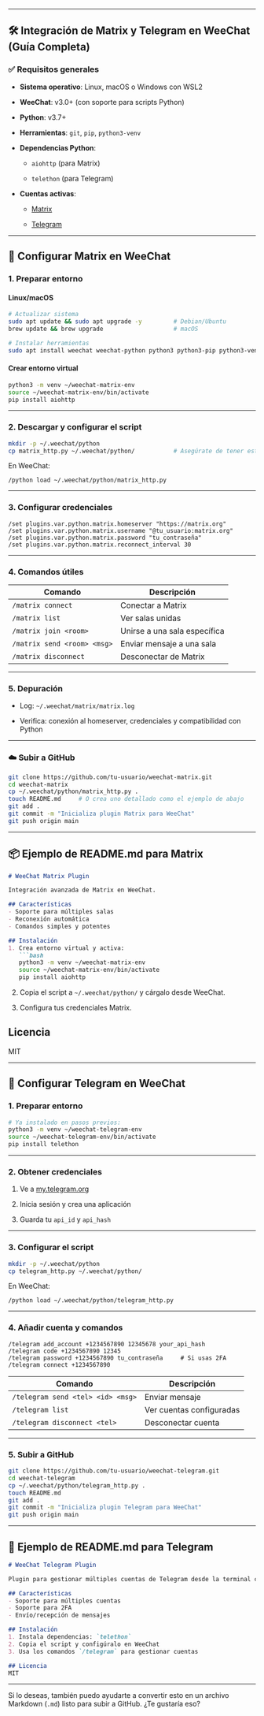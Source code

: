 

---

## 🛠️ Integración de Matrix y Telegram en WeeChat (Guía Completa)

### ✅ Requisitos generales

- **Sistema operativo**: Linux, macOS o Windows con WSL2
    
- **WeeChat**: v3.0+ (con soporte para scripts Python)
    
- **Python**: v3.7+
    
- **Herramientas**: `git`, `pip`, `python3-venv`
    
- **Dependencias Python**:
    
    - `aiohttp` (para Matrix)
        
    - `telethon` (para Telegram)
        
- **Cuentas activas**:
    
    - [Matrix](https://matrix.org)
        
    - [Telegram](https://my.telegram.org)
        

---

## 🔗 Configurar Matrix en WeeChat

### 1. Preparar entorno

#### Linux/macOS

```bash
# Actualizar sistema
sudo apt update && sudo apt upgrade -y         # Debian/Ubuntu
brew update && brew upgrade                    # macOS

# Instalar herramientas
sudo apt install weechat weechat-python python3 python3-pip python3-venv git -y
```

#### Crear entorno virtual

```bash
python3 -m venv ~/weechat-matrix-env
source ~/weechat-matrix-env/bin/activate
pip install aiohttp
```

---

### 2. Descargar y configurar el script

```bash
mkdir -p ~/.weechat/python
cp matrix_http.py ~/.weechat/python/           # Asegúrate de tener este archivo
```

En WeeChat:

```weechat
/python load ~/.weechat/python/matrix_http.py
```

---

### 3. Configurar credenciales

```weechat
/set plugins.var.python.matrix.homeserver "https://matrix.org"
/set plugins.var.python.matrix.username "@tu_usuario:matrix.org"
/set plugins.var.python.matrix.password "tu_contraseña"
/set plugins.var.python.matrix.reconnect_interval 30
```

---

### 4. Comandos útiles

|Comando|Descripción|
|---|---|
|`/matrix connect`|Conectar a Matrix|
|`/matrix list`|Ver salas unidas|
|`/matrix join <room>`|Unirse a una sala específica|
|`/matrix send <room> <msg>`|Enviar mensaje a una sala|
|`/matrix disconnect`|Desconectar de Matrix|

---

### 5. Depuración

- Log: `~/.weechat/matrix/matrix.log`
    
- Verifica: conexión al homeserver, credenciales y compatibilidad con Python
    

---

### ☁️ Subir a GitHub

```bash
git clone https://github.com/tu-usuario/weechat-matrix.git
cd weechat-matrix
cp ~/.weechat/python/matrix_http.py .
touch README.md     # O crea uno detallado como el ejemplo de abajo
git add .
git commit -m "Inicializa plugin Matrix para WeeChat"
git push origin main
```

---

## 📦 Ejemplo de README.md para Matrix

```markdown
# WeeChat Matrix Plugin

Integración avanzada de Matrix en WeeChat.

## Características
- Soporte para múltiples salas
- Reconexión automática
- Comandos simples y potentes

## Instalación
1. Crea entorno virtual y activa:
   ```bash
   python3 -m venv ~/weechat-matrix-env
   source ~/weechat-matrix-env/bin/activate
   pip install aiohttp
```

2. Copia el script a `~/.weechat/python/` y cárgalo desde WeeChat.
    
3. Configura tus credenciales Matrix.
    

## Licencia

MIT

---

## 💬 Configurar Telegram en WeeChat

### 1. Preparar entorno

```bash
# Ya instalado en pasos previos:
python3 -m venv ~/weechat-telegram-env
source ~/weechat-telegram-env/bin/activate
pip install telethon
````

---

### 2. Obtener credenciales

1. Ve a [my.telegram.org](https://my.telegram.org)
    
2. Inicia sesión y crea una aplicación
    
3. Guarda tu `api_id` y `api_hash`
    

---

### 3. Configurar el script

```bash
mkdir -p ~/.weechat/python
cp telegram_http.py ~/.weechat/python/
```

En WeeChat:

```weechat
/python load ~/.weechat/python/telegram_http.py
```

---

### 4. Añadir cuenta y comandos

```weechat
/telegram add_account +1234567890 12345678 your_api_hash
/telegram code +1234567890 12345
/telegram password +1234567890 tu_contraseña     # Si usas 2FA
/telegram connect +1234567890
```

|Comando|Descripción|
|---|---|
|`/telegram send <tel> <id> <msg>`|Enviar mensaje|
|`/telegram list`|Ver cuentas configuradas|
|`/telegram disconnect <tel>`|Desconectar cuenta|

---

### 5. Subir a GitHub

```bash
git clone https://github.com/tu-usuario/weechat-telegram.git
cd weechat-telegram
cp ~/.weechat/python/telegram_http.py .
touch README.md
git add .
git commit -m "Inicializa plugin Telegram para WeeChat"
git push origin main
```

---

## 📝 Ejemplo de README.md para Telegram

```markdown
# WeeChat Telegram Plugin

Plugin para gestionar múltiples cuentas de Telegram desde la terminal con WeeChat.

## Características
- Soporte para múltiples cuentas
- Soporte para 2FA
- Envío/recepción de mensajes

## Instalación
1. Instala dependencias: `telethon`
2. Copia el script y configúralo en WeeChat
3. Usa los comandos `/telegram` para gestionar cuentas

## Licencia
MIT
```

---

Si lo deseas, también puedo ayudarte a convertir esto en un archivo Markdown (`.md`) listo para subir a GitHub. ¿Te gustaría eso?